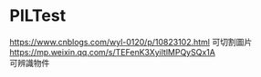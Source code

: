 # PILTest
https://www.cnblogs.com/wyl-0120/p/10823102.html
可切割圖片
https://mp.weixin.qq.com/s/TEFenK3XyiltlMPQySQx1A  
可辨識物件
